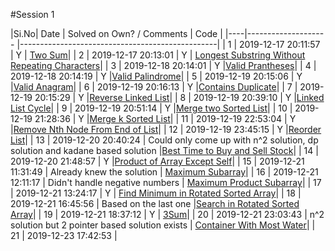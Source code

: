 #Session 1

|Si.No|       Date         | Solved on Own? / Comments  |      Code                                   |
|----|-------------------- |-------------------------------------------------|
|  1 | 2019-12-17 20:11:57 |  Y | [Two Sum](../src/practice/session-1/two_sum.rb)|
|  2 | 2019-12-17 20:13:01 |  Y | [Longest Substring Without Repeating Characters](../src/practice/session-1/longest_sub_without_repeating_char.rb)|
|  3 | 2019-12-18 20:14:01 |  Y |[Valid Prantheses](../src/practice/session-1/valid_prantheses.rb)|
|  4 | 2019-12-18 20:14:19 |  Y |[Valid Palindrome](../src/practice/session-1/valid_palindrome.rb)|
|  5 | 2019-12-19 20:15:06 |  Y |[Valid Anagram](../src/practice/session-1/valid_anagram.rb)|
|  6 | 2019-12-19 20:16:13 |  Y |[Contains Duplicate](../src/practice/session-1/contains_duplicate.rb)|
|  7 | 2019-12-19 20:15:29 |  Y |[Reverse Linked List](../src/practice/session-1/reverse_singly_linked_list.rb)|
|  8 | 2019-12-19 20:39:10 |  Y |[Linked List Cycle](../src/practice/session-1/linked_list_cycle.rb)|
|  9 | 2019-12-19 20:51:14 |  Y |[Merge two Sorted List](../src/practice/session-1/merge_two_sorted_list.rb)|
| 10 | 2019-12-19 21:28:36 |  Y |[Merge k Sorted List](../src/practice/session-1/merge_k_sorted_list.rb)|
| 11 | 2019-12-19 22:53:04 |  Y |[Remove Nth Node From End of List](../src/practice/session-1/remove_nth_from_end.rb)|
| 12 | 2019-12-19 23:45:15 |  Y |[Reorder List](../src/practice/session-1/reorder_list.rb)|
| 13 | 2019-12-20 20:40:24 |  Could only come up with n^2 solution, dp solution and kadane based solution |[Best Time to Buy and Sell Stock](../src/practice/session-1/best_time_buy_sell.rb)|
| 14 | 2019-12-20 21:48:57 |  Y |[Product of Array Except Self](../src/practice/session-1/product_except_self.rb)|
| 15 | 2019-12-21 11:31:49 |  Already knew the solution | [Maximum Subarray](../src/practice/session-1/max_subarray_sum.rb)|
| 16 | 2019-12-21 12:11:17 |  Didn't handle negative numbers | [Maximum Product Subarray](../src/practice/session-1/max_subarray_product.rb)|
| 17 | 2019-12-21 13:24:17 |  Y | [Find Minimum in Rotated Sorted Array](../src/practice/session-1/find_min_rotated.rb)|
| 18 | 2019-12-21 16:45:56 |  Based on the last one |[Search in Rotated Sorted Array](../src/practice/session-1/binary_search_rotated.rb)|
| 19 | 2019-12-21 18:37:12 |  Y | [3Sum](../src/practice/session-1/three_sum.rb)|
| 20 | 2019-12-21 23:03:43 |  n^2 solution but 2 pointer based solution exists | [Container With Most Water](../src/practice/session-1/container_with_most_area.rb)|
| 21 | 2019-12-23 17:42:53 |